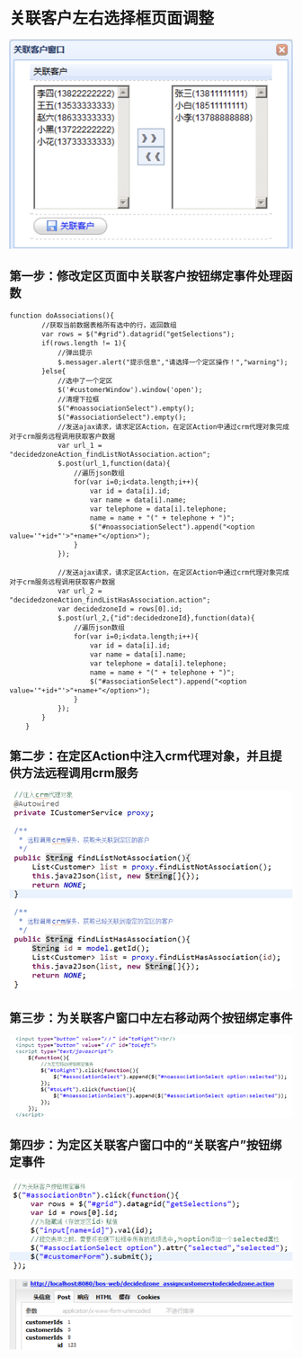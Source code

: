 # 关联客户左右选择框页面调整

![](../../../../../.gitbook/assets/image.png)

## 第一步：修改定区页面中关联客户按钮绑定事件处理函数

```text
function doAssociations(){
		//获取当前数据表格所有选中的行，返回数组
		var rows = $("#grid").datagrid("getSelections");
		if(rows.length != 1){
			//弹出提示
			$.messager.alert("提示信息","请选择一个定区操作！","warning");
		}else{
			//选中了一个定区
			$('#customerWindow').window('open');
			//清理下拉框
			$("#noassociationSelect").empty();
			$("#associationSelect").empty();
			//发送ajax请求，请求定区Action，在定区Action中通过crm代理对象完成对于crm服务远程调用获取客户数据
			var url_1 = "decidedzoneAction_findListNotAssociation.action";
			$.post(url_1,function(data){
				//遍历json数组
				for(var i=0;i<data.length;i++){
					var id = data[i].id;
					var name = data[i].name;
					var telephone = data[i].telephone;
					name = name + "(" + telephone + ")";
					$("#noassociationSelect").append("<option value='"+id+"'>"+name+"</option>");
				}
			});
			
			//发送ajax请求，请求定区Action，在定区Action中通过crm代理对象完成对于crm服务远程调用获取客户数据
			var url_2 = "decidedzoneAction_findListHasAssociation.action";
			var decidedzoneId = rows[0].id;
			$.post(url_2,{"id":decidedzoneId},function(data){
				//遍历json数组
				for(var i=0;i<data.length;i++){
					var id = data[i].id;
					var name = data[i].name;
					var telephone = data[i].telephone;
					name = name + "(" + telephone + ")";
					$("#associationSelect").append("<option value='"+id+"'>"+name+"</option>");
				}
			});
		}
	}

```

## 第二步：在定区Action中注入crm代理对象，并且提供方法远程调用crm服务

![](../../../../../.gitbook/assets/image%20%2840%29.png)

## 第三步：为关联客户窗口中左右移动两个按钮绑定事件

![](../../../../../.gitbook/assets/image%20%28165%29.png)

## 第四步：为定区关联客户窗口中的“关联客户”按钮绑定事件

![](../../../../../.gitbook/assets/image%20%28192%29.png)

![](../../../../../.gitbook/assets/image%20%2860%29.png)



